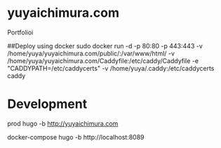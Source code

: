 # yuyaichimura.com
Portfolioi


##Deploy using docker
sudo docker run -d -p 80:80 -p 443:443 -v /home/yuya/yuyaichimura.com/public/:/var/www/html/ -v /home/yuya/yuyaichimura.com/Caddyfile:/etc/caddy/Caddyfile -e "CADDYPATH=/etc/caddycerts" -v /home/yuya/.caddy:/etc/caddycerts caddy

# Development
prod
hugo -b http://yuyaichimura.com

docker-compose
hugo -b http://localhost:8089


